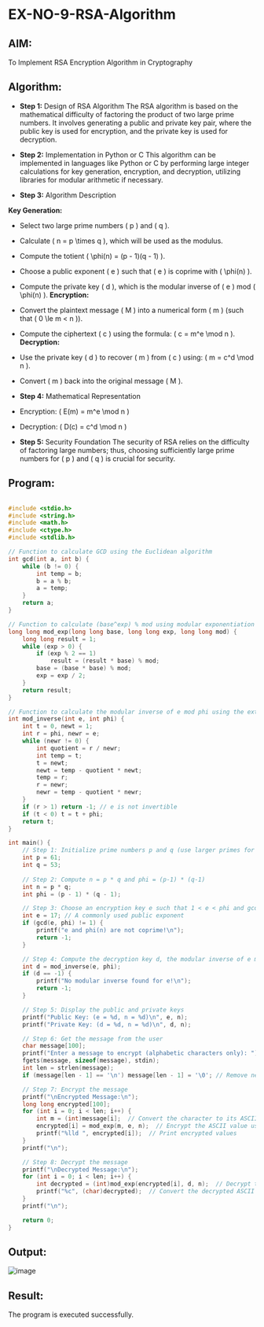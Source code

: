 # EX-NO-9-RSA-Algorithm
## AIM:
To Implement RSA Encryption Algorithm in Cryptography

## Algorithm:
- **Step 1:** Design of RSA Algorithm
The RSA algorithm is based on the mathematical difficulty of factoring the product of two large prime numbers. It involves generating a public and private key pair, where the public key is used for encryption, and the private key is used for decryption.

- **Step 2:** Implementation in Python or C This algorithm can be implemented in languages like Python or C by performing large integer calculations for key generation, encryption, and decryption, utilizing libraries for modular arithmetic if necessary.

- **Step 3:** Algorithm Description

**Key Generation:**

- Select two large prime numbers ( p ) and ( q ).
- Calculate ( n = p \times q ), which will be used as the modulus.
- Compute the totient ( \phi(n) = (p - 1)(q - 1) ).
- Choose a public exponent ( e ) such that ( e ) is coprime with ( \phi(n) ).
- Compute the private key ( d ), which is the modular inverse of ( e ) mod ( \phi(n) ).
**Encryption:**

- Convert the plaintext message ( M ) into a numerical form ( m ) (such that ( 0 \le m < n )).
- Compute the ciphertext ( c ) using the formula: ( c = m^e \mod n ).
**Decryption:**

- Use the private key ( d ) to recover ( m ) from ( c ) using: ( m = c^d \mod n ).
- Convert ( m ) back into the original message ( M ).
- **Step 4:** Mathematical Representation

- Encryption: ( E(m) = m^e \mod n )
- Decryption: ( D(c) = c^d \mod n )
- **Step 5:** Security Foundation
The security of RSA relies on the difficulty of factoring large numbers; thus, choosing sufficiently large prime numbers for ( p ) and ( q ) is crucial for security.

## Program:
```c

#include <stdio.h>
#include <string.h>
#include <math.h>
#include <ctype.h>
#include <stdlib.h>

// Function to calculate GCD using the Euclidean algorithm
int gcd(int a, int b) {
    while (b != 0) {
        int temp = b;
        b = a % b;
        a = temp;
    }
    return a;
}

// Function to calculate (base^exp) % mod using modular exponentiation
long long mod_exp(long long base, long long exp, long long mod) {
    long long result = 1;
    while (exp > 0) {
        if (exp % 2 == 1)
            result = (result * base) % mod;
        base = (base * base) % mod;
        exp = exp / 2;
    }
    return result;
}

// Function to calculate the modular inverse of e mod phi using the extended Euclidean algorithm
int mod_inverse(int e, int phi) {
    int t = 0, newt = 1;
    int r = phi, newr = e;
    while (newr != 0) {
        int quotient = r / newr;
        int temp = t;
        t = newt;
        newt = temp - quotient * newt;
        temp = r;
        r = newr;
        newr = temp - quotient * newr;
    }
    if (r > 1) return -1; // e is not invertible
    if (t < 0) t = t + phi;
    return t;
}

int main() {
    // Step 1: Initialize prime numbers p and q (use larger primes for real-world applications)
    int p = 61;
    int q = 53;
    
    // Step 2: Compute n = p * q and phi = (p-1) * (q-1)
    int n = p * q;
    int phi = (p - 1) * (q - 1);

    // Step 3: Choose an encryption key e such that 1 < e < phi and gcd(e, phi) = 1
    int e = 17; // A commonly used public exponent
    if (gcd(e, phi) != 1) {
        printf("e and phi(n) are not coprime!\n");
        return -1;
    }

    // Step 4: Compute the decryption key d, the modular inverse of e mod phi
    int d = mod_inverse(e, phi);
    if (d == -1) {
        printf("No modular inverse found for e!\n");
        return -1;
    }

    // Step 5: Display the public and private keys
    printf("Public Key: (e = %d, n = %d)\n", e, n);
    printf("Private Key: (d = %d, n = %d)\n", d, n);

    // Step 6: Get the message from the user
    char message[100];
    printf("Enter a message to encrypt (alphabetic characters only): ");
    fgets(message, sizeof(message), stdin);
    int len = strlen(message);
    if (message[len - 1] == '\n') message[len - 1] = '\0'; // Remove newline character

    // Step 7: Encrypt the message
    printf("\nEncrypted Message:\n");
    long long encrypted[100];
    for (int i = 0; i < len; i++) {
        int m = (int)message[i];  // Convert the character to its ASCII value
        encrypted[i] = mod_exp(m, e, n);  // Encrypt the ASCII value using RSA
        printf("%lld ", encrypted[i]);  // Print encrypted values
    }
    printf("\n");

    // Step 8: Decrypt the message
    printf("\nDecrypted Message:\n");
    for (int i = 0; i < len; i++) {
        int decrypted = (int)mod_exp(encrypted[i], d, n);  // Decrypt the ASCII value using RSA
        printf("%c", (char)decrypted);  // Convert the decrypted ASCII value back to a character
    }
    printf("\n");

    return 0;
}
```

## Output:
![image](https://github.com/user-attachments/assets/8345d325-973e-47cb-806e-25eec6232213)


## Result:
The program is executed successfully.
